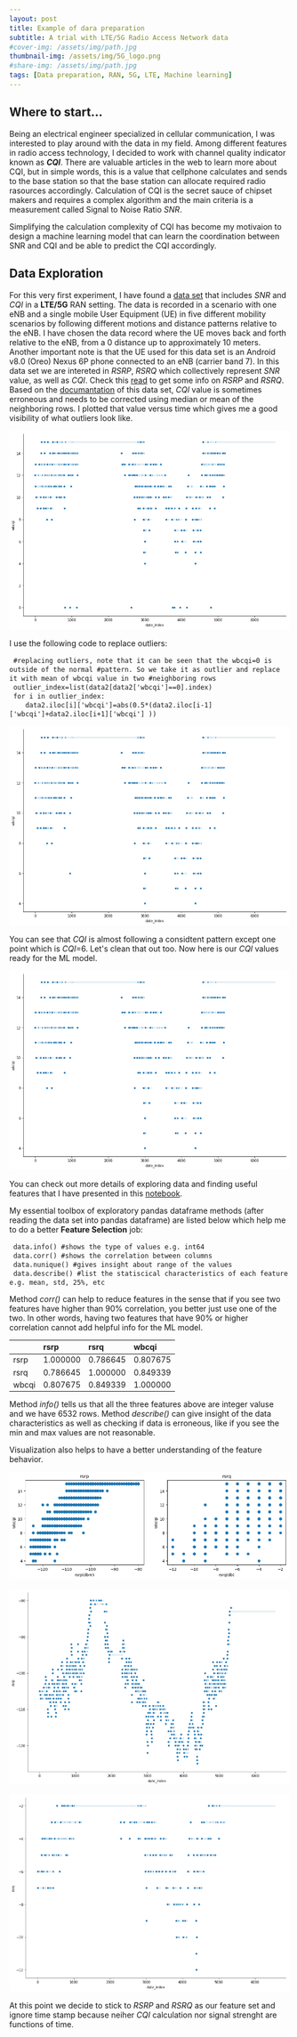```yaml
---
layout: post
title: Example of dara preparation
subtitle: A trial with LTE/5G Radio Access Network data
#cover-img: /assets/img/path.jpg
thumbnail-img: /assets/img/5G_logo.png
#share-img: /assets/img/path.jpg
tags: [Data preparation, RAN, 5G, LTE, Machine learning]
---
```


## Where to start...
Being an electrical engineer specialized in cellular communication, I was interested to play around with the data in my field. Among different features in radio access technology, I decided to work with channel quality indicator known as **_CQI_**.
There are valuable articles in the web to learn more about CQI, but in simple words, this is a value that cellphone calculates and sends to the base station so that the base station can allocate required radio rasources accordingly. Calculation of CQI is the secret sauce of chipset makers and requires a complex algorithm and the main criteria is a measurement called Signal  to Noise Ratio _SNR_.

Simplifying the calculation complexity of CQI has become my motivaion to design a machine learning model that can learn the coordination between SNR and CQI and be able to predict the CQI accordingly.

## Data Exploration

For this very first experiment, I have found a [data set](https://crawdad.org/eurecom/elasticmon5G2019/20190828/index.html) that includes _SNR_ and _CQI_ in a **LTE/5G** RAN setting. The data is recorded in a scenario with one eNB and a single mobile User Equipment (UE) in five different mobility scenarios by following different motions and distance patterns relative to the eNB. I have chosen the data record where the UE  moves  back and forth  relative to  the  eNB, from  a  0 distance up to approximately 10 meters. Another important note is that the UE used for this data set is an Android v8.0 (Oreo) Nexus 6P phone connected to an eNB (carrier band 7). In this data set we are intereted in _RSRP_, _RSRQ_ which collectively represent _SNR_ value, as well as _CQI_. Check this [read](https://www.cablefree.net/wirelesstechnology/4glte/rsrp-rsrq-measurement-lte/#:~:text=In%20LTE%20network%2C%20a%20UE,(Reference%20Signal%20Received%20Quality).&text=The%20RSRQ%20measurement%20provides%20additional,handover%20or%20cell%20reselection%20decision.) to get some info on _RSRP_ and _RSRQ_.
Based on the [documantation](https://www.researchgate.net/publication/337103962_Dataset_of_4G_and_5G_RAN_monitoring_data_collected_using_ElasticMon_5G_monitoring_framework_over_FlexRan) of this data set, _CQI_ value is sometimes erroneous and needs to be corrected using median or mean of the neighboring rows. I plotted that value versus time which gives me a good visibility of what outliers look like.

![_CQI_ outliers](/assets/img/CQI_outliers.png "CQI versus time stamp")

I use the following code to replace outliers:

~~~
 #replacing outliers, note that it can be seen that the wbcqi=0 is outside of the normal #pattern. So we take it as outlier and replace it with mean of wbcqi value in two #neighboring rows
 outlier_index=list(data2[data2['wbcqi']==0].index)
 for i in outlier_index:
    data2.iloc[i]['wbcqi']=abs(0.5*(data2.iloc[i-1]['wbcqi']+data2.iloc[i+1]['wbcqi'] ))
~~~

![_CQI_ outliers1](/assets/img/wbcqi_ouliers1.png "CQI versus time stamp after first round")

You can see that _CQI_ is almost following a considtent pattern except one point which is _CQI_=6. Let's clean that out too. Now here is our _CQI_ values ready for the ML model.

![_CQI_ outliers2](/assets/img/wbcqi_ouliers2.png "CQI versus time stamp after second round")


You can check out more details of exploring data and finding useful features that I have presented in this [notebook](https://github.com/saralakani/ML_RAN/blob/master/4gV5gRAN.data_exp.ipynb).

My essential toolbox of exploratory pandas dataframe methods (after reading the data set into pandas dataframe) are listed below which help me to do a better **Feature Selection** job:
~~~
 data.info() #shows the type of values e.g. int64
 data.corr() #shows the correlation between columns
 data.nunique() #gives insight about range of the values
 data.describe() #list the statiscical characteristics of each feature e.g. mean, std, 25%, etc
~~~ 
Method _corr()_ can help to reduce features in the sense that if you see two features have higher than 90% correlation, you better just use one of the two. In other words, having two features that have 90% or higher correlation cannot add helpful info for the ML model.

|  | rsrp	| rsrq	| wbcqi |
|:--- |:--- | :--- | :--- |
| rsrp  | 1.000000 | 0.786645 | 0.807675
| rsrq | 0.786645 | 1.000000 | 0.849339
| wbcqi | 0.807675 | 0.849339 | 1.000000

Method _info()_ tells us that all the three features above are integer valuse and we have 6532 rows. Method _describe()_ can give insight of the data characteristics as well as checking if data is erroneous, like if you see the min and max values are not reasonable.

Visualization also helps to have a better understanding of the feature behavior. 

![_RSRP_ and _RSRQ_ versus CQI](/assets/img/output_11_1.png "_RSRP__ and _RSRQ_ _versus CQI")

![_RSRP_ vs _time stamp_](/assets/img/output_9_0.png "_RSRP_ vs _time stamp_")

![_RSRQ_ vs _time stamp_](/assets/img/rsrqVScqi.png "_RSRQ_ vs _time stamp_")

At this point we decide to stick to _RSRP_ and _RSRQ_ as our feature set and ignore time stamp because neiher _CQI_ calculation nor signal strenght are functions of time.

